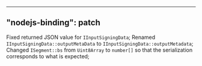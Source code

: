 
---
"nodejs-binding": patch
---

Fixed returned JSON value for `IInputSigningData`;
Renamed `IInputSigningData::outputMetaData` to `IInputSigningData::outputMetadata`;
Changed `ISegment::bs` from `Uint8Array` to `number[]` so that the serialization corresponds to what is expected;
